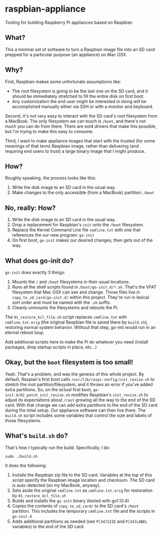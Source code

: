 # raspbian-appliance
Tooling for building Raspberry Pi appliances based on Raspbian

## What?
This a minimal set of software to turn a Raspbian image file into an SD card prepped for a particular purpose (an appliance) on Mac OSX.

## Why?
First, Raspbian makes some unfortunate assumptions like:
- The root filesystem is going to be the last one on the SD card, and it should be immediately stretched to fill the entire disk on first boot.
- Any customization the end user might be interested in doing will be accomplished manually either via SSH or with a monitor and keyboard.

Second, it's not very easy to interact with the SD card's root filesystem from a MacBook. The only filesystem we can touch is `/boot`, and there's not much you can do from there. There are ext4 drivers that make this possible, but I'm trying to make this easy to consume.

Third, I want to make appliance images that start with the trusted (for some meanings of that term) Raspbian image, rather than delivering (and requiring end users to trust) a large binary image that I might produce.

## How?
Roughly speaking, the process looks like this:
1) Write the disk image to an SD card in the usual way.
2) Make changes to the only accessible (from a MacBook) partition: `/boot`

## No, really: How?
1) Write the disk image to an SD card in the usual way.
2) Drop a replacement for Raspbian's `init` onto the `/boot` filesystem.
3) Replace the Kernel Command Line file `cmdline.txt` with one that references the our new program: `go-init`
4) On first boot, `go-init` makes our desired changes, then gets out of the way.

## What does go-init do?
`go-init` does exactly 3 things:
1) Mounts the `/` and `/boot` filesystems in their usual locations.
2) Runs all the shell scripts found in `/boot/go-init.d/*.sh`. That's the VFAT filesystem that Mac OSX can see and change. Those files live in `copy_to_sd_card/go-init.d/` within this project. They're run in lexical sort order and must be named with the `.sh` suffix.
3) Cleanly unmounts the filesystems and reboots the Pi.

The `01_restore_kcl_file.sh` script replaces `cmdline.txt` with `cmdline.txt.orig` (the original Raspbian file is saved there by `build.sh`), restoring normal system behavior. Without that step, go-init would run in an eternal reboot loop.

Add additional scripts here to make the Pi do whatever you need (install packages, drop startup scripts in place, etc...)

## Okay, but the `boot` filesystem is too small!
Yeah. That's a problem, and was the genesis of this whole project. By default, Raspian's first boot calls `/usr/lib/raspi-config/init_resize.sh` to stretch the root partition/filesystem, and it throws an error if you've added extra partitions. So, on the *actual* first boot, `go-init.d/02_patch_init_resize.sh` modifies Raspbian's `init_resize.sh` to adjust its expectations about `/root` growing all the way to the end of the SD card. With that change we can add extra partitions to the end of the SD card during the intial setup. Our appliance software can then live there. The `build.sh` script includes some variables that control the size and labels of those filesystems.

## What's `build.sh` do?
That's how I typically run the build. Specifically, I do:

    sudo ./build.sh
    
It does the following:
1) Installs the Raspbian zip file to the SD card. Variables at the top of this script specify the Raspbian image location and checksum. The SD card is auto-detected (on my MacBook, anyway).
2) Sets aside the original `cmdline.txt` as `cmdline.txt.orig`  for restoration by `01_restore_kcl_file.sh`
3) Builds and installs the `go-init` binary (tested with go1.13.4)
4) Copies the contents of `copy_to_sd_card/` to the SD card's `/boot` partition. This includes the temporary `cmdline.txt` file and the scripts in `go-init.d`
5) Adds additional partitions as needed (see `P[34]SIZE` and `P[34]LABEL` variables) to the end of the SD card.
